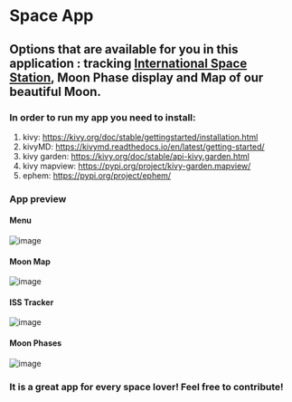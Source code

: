 # Space App 
## Options that are available for you in this application : tracking [International Space Station](https://en.wikipedia.org/wiki/International_Space_Station), Moon Phase display and Map of our beautiful Moon.
### In order to run my app you need to install:
1. kivy: https://kivy.org/doc/stable/gettingstarted/installation.html
2. kivyMD: https://kivymd.readthedocs.io/en/latest/getting-started/
3. kivy garden: https://kivy.org/doc/stable/api-kivy.garden.html
4. kivy mapview: https://pypi.org/project/kivy-garden.mapview/
5. ephem: https://pypi.org/project/ephem/
### App preview
#### Menu
![image](https://github.com/user-attachments/assets/384b0e81-2749-4395-a9d3-e3a86a3f9dc8)
#### Moon Map
![image](https://github.com/user-attachments/assets/ebff30f8-0f43-464b-8c4c-5789e707059d)
#### ISS Tracker
![image](https://github.com/user-attachments/assets/00c8cd26-a852-4543-b2ac-c97d5c6f65c1)
#### Moon Phases
![image](https://github.com/user-attachments/assets/87f633f7-5318-4e40-b5bf-6719870115b6)

### It is a great app for every space lover! Feel free to contribute!
